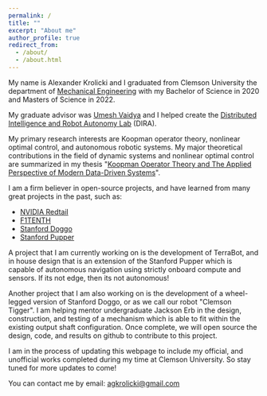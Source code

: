 ```yaml
---
permalink: /
title: ""
excerpt: "About me"
author_profile: true
redirect_from: 
  - /about/
  - /about.html
---
```


My name is Alexander Krolicki and I graduated from Clemson University the department of [Mechanical Engineering](https://www.clemson.edu/cecas/departments/me/) with my Bachelor of Science in 2020 and Masters of Science in 2022.

My graduate advisor was [Umesh Vaidya](https://www.clemson.edu/cecas/departments/me/people/faculty/Vaidya.html) and I helped create the [Distributed Intelligence and Robot Autonomy Lab](https://cecas.clemson.edu/ugvaidya/home/) (DIRA). 

My primary research interests are Koopman operator theory, nonlinear optimal control, and autonomous robotic systems. My major theoretical contributions in the field of dynamic systems and nonlinear optimal control are summarized in my thesis "[Koopman Operator Theory and The Applied Perspective of Modern Data-Driven Systems](https://tigerprints.clemson.edu/all_theses/3941/)". 

I am a firm believer in open-source projects, and have learned from many great projects in the past, such as:
* [NVIDIA Redtail](https://github.com/NVIDIA-AI-IOT/redtail)
* [F1TENTH](https://f1tenth.org/)
* [Stanford Doggo](https://github.com/Nate711/StanfordDoggoProject)
* [Stanford Pupper](https://pupper-independent-study.readthedocs.io/en/latest/)

A project that I am currently working on is the development of TerraBot, and in house design that is an extension of the Stanford Pupper which is capable of autonomous navigation using strictly onboard compute and sensors. If its not edge, then its not autonomous!

Another project that I am also working on is the development of a wheel-legged version of Stanford Doggo, or as we call our robot "Clemson Tigger". I am helping mentor undergraduate Jackson Erb in the design, construction, and testing of a mechanism which is able to fit within the existing output shaft configuration. Once complete, we will open source the design, code, and results on github to contribute to this project. 

I am in the process of updating this webpage to include my official, and unofficial works completed during my time at Clemson University. So stay tuned for more updates to come!

You can contact me by email: agkrolicki@gmail.com
